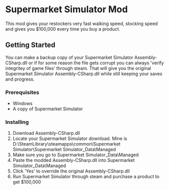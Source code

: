 # Supermarket Simulator Mod
This mod gives your restockers very fast walking speed, stocking speed and gives you $100,000 every time you buy a product.

## Getting Started
You can make a backup copy of your Supermarket Simulator Assembly-CSharp.dll or if for some reason the file gets corrupt you can always 'verify integritey of game files' through steam. That will give you the original Supermarket Simulator Assembly-CSharp.dll while still keeping your saves and progress.

### Prerequisites
- Windows
- A copy of Supermarket Simulator

### Installing
1. Download Assembly-CSharp.dll
2. Locate your Supermarket Simulator download. Mine is D:\SteamLibrary\steamapps\common\Supermarket Simulator\Supermarket Simulator_Data\Managed
3. Make sure you go to Supermarket Simulator_Data\Managed
4. Paste the modded Assembly-CSharp.dll into Supermarket Simulator_Data\Managed
5. Click 'Yes' to override the original Assembly-CSharp.dll
6. Run Supermarket Simulator through steam and purchase a product to get $100,000
